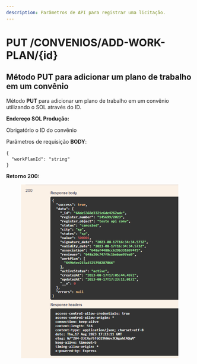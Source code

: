 ```yaml
---
description: Parâmetros de API para registrar uma licitação.
---
```


# PUT /CONVENIOS/ADD-WORK-PLAN/{id}

## Método PUT para adicionar um plano de trabalho em um convênio

Método **PUT** para adicionar um plano de trabalho em um convênio utilizando o SOL através do ID.

**Endereço SOL Produção:**&#x20;

Obrigatório o ID do convênio

Parâmetros de requisição **BODY**:

```
{
  "workPlanId": "string"
}
```

**Retorno 200:**

<figure><img src="../../.gitbook/assets/Screenshot_10 (1) (1).png" alt=""><figcaption></figcaption></figure>

